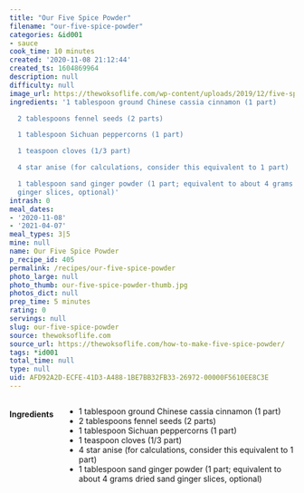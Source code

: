 ```yaml
---
title: "Our Five Spice Powder"
filename: "our-five-spice-powder"
categories: &id001
- sauce
cook_time: 10 minutes
created: '2020-11-08 21:12:44'
created_ts: 1604869964
description: null
difficulty: null
image_url: https://thewoksoflife.com/wp-content/uploads/2019/12/five-spice-powder-6-340x493.jpg
ingredients: '1 tablespoon ground Chinese cassia cinnamon (1 part)

  2 tablespoons fennel seeds (2 parts)

  1 tablespoon Sichuan peppercorns (1 part)

  1 teaspoon cloves (1/3 part)

  4 star anise (for calculations, consider this equivalent to 1 part)

  1 tablespoon sand ginger powder (1 part; equivalent to about 4 grams dried sand
  ginger slices, optional)'
intrash: 0
meal_dates:
- '2020-11-08'
- '2021-04-07'
meal_types: 3|5
mine: null
name: Our Five Spice Powder
p_recipe_id: 405
permalink: /recipes/our-five-spice-powder
photo_large: null
photo_thumb: our-five-spice-powder-thumb.jpg
photos_dict: null
prep_time: 5 minutes
rating: 0
servings: null
slug: our-five-spice-powder
source: thewoksoflife.com
source_url: https://thewoksoflife.com/how-to-make-five-spice-powder/
tags: *id001
total_time: null
type: null
uid: AFD92A2D-ECFE-41D3-A488-1BE7BB32FB33-26972-00000F5610EE8C3E
---
```

<div class="large-8 medium-7 columns" id="writeup">	</div><!-- #writeup -->
</div><!-- #row-one -->
<div class="row" id="row-two">	<div class="medium-4 small-5 columns" id="ingredients"><h4>Ingredients</h4><div class="box box-ingredients content"><ul>
<li>1 tablespoon ground Chinese cassia cinnamon (1 part)</li>
<li>2 tablespoons fennel seeds (2 parts)</li>
<li>1 tablespoon Sichuan peppercorns (1 part)</li>
<li>1 teaspoon cloves (1/3 part)</li>
<li>4 star anise (for calculations, consider this equivalent to 1 part)</li>
<li>1 tablespoon sand ginger powder (1 part; equivalent to about 4 grams dried sand ginger slices, optional)</li>
</ul>
</div>	</div>	<div class="medium-6 small-7 columns" id="directions">	</div>